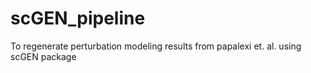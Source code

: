 # scGEN_pipeline
To regenerate perturbation modeling results from papalexi et. al. using scGEN package
